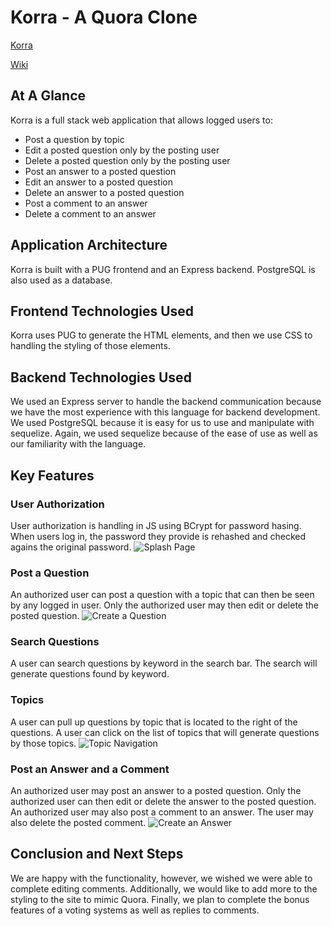 # Korra - A Quora Clone
[Korra](https://korra-quora-clone.herokuapp.com/)

[Wiki](https://github.com/EricGartner47/QuoraClone-GroupProject/wiki)

## At A Glance
Korra is a full stack web application that allows logged users to:
 - Post a question by topic
 - Edit a posted question only by the posting user
 - Delete a posted question only by the posting user
 - Post an answer to a posted question
 - Edit an answer to a posted question
 - Delete an answer to a posted question
 - Post a comment to an answer
 - Delete a comment to an answer

## Application Architecture
Korra is built with a PUG frontend and an Express backend. PostgreSQL is also used as a database.

## Frontend Technologies Used 
Korra uses PUG to generate the HTML elements, and then we use CSS to handling the styling of those elements.

## Backend Technologies Used
We used an Express server to handle the backend communication because we have the most experience with this language for backend development. We used PostgreSQL because it is easy for us to use and manipulate with sequelize. Again, we used sequelize because of the ease of use as well as our familiarity with the language.

## Key Features
### User Authorization
User authorization is handling in JS using BCrypt for password hasing. When users log in, the password they provide is rehashed and checked agains the original password. 
![Splash Page](https://github.com/EricGartner47/QuoraClone-GroupProject/blob/main/images/userlog.png)

### Post a Question
An authorized user can post a question with a topic that can then be seen by any logged in user. Only the authorized user may then edit or delete the posted question.
![Create a Question](https://github.com/EricGartner47/QuoraClone-GroupProject/blob/main/images/add%20question.png)

### Search Questions
A user can search questions by keyword in the search bar. The search will generate questions found by keyword. 

### Topics
A user can pull up questions by topic that is located to the right of the questions. A user can click on the list of topics that will generate questions by those topics.
![Topic Navigation](https://github.com/EricGartner47/QuoraClone-GroupProject/blob/main/images/topics.png)

### Post an Answer and a Comment
An authorized user may post an answer to a posted question. Only the authorized user can then edit or delete the answer to the posted question. An authorized user may also post a comment to an answer. The user may also delete the posted comment.
![Create an Answer](https://github.com/EricGartner47/QuoraClone-GroupProject/blob/main/images/answers.png)

## Conclusion and Next Steps
We are happy with the functionality, however, we wished we were able to complete editing comments. Additionally, we would like to add more to the styling to the site to mimic Quora. Finally, we plan to complete the bonus features of a voting systems as well as replies to comments. 
